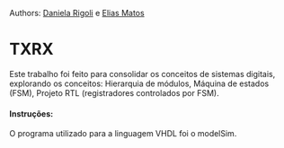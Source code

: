 Authors: [Daniela Rigoli](https://www.linkedin.com/in/daniela-rigoli-304b9b190/) e [Elias Matos](https://github.com/eliasmatosg)

# TXRX
Este trabalho foi feito para consolidar os conceitos de sistemas digitais, explorando os conceitos: Hierarquia de módulos, Máquina de estados (FSM), Projeto RTL (registradores controlados por FSM).

#### Instruções:

O programa utilizado para a linguagem VHDL foi o modelSim.
